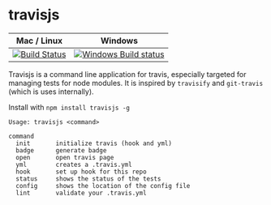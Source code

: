# travisjs

Mac / Linux | Windows
----------  | ---------
[![Build Status](https://travis-ci.org/finnp/node-travisjs.svg?branch=master)](https://travis-ci.org/finnp/node-travisjs) | [![Windows Build status](http://img.shields.io/appveyor/ci/finnp/node-travisjs.svg)](https://ci.appveyor.com/project/finnp/node-travisjs/branch/master)

Travisjs is a command line application for travis, especially targeted 
for managing tests for  node modules. It is inspired by `travisify` and `git-travis` 
(which is uses internally).

Install with `npm install travisjs -g`

```
Usage: travisjs <command>

command
  init       initialize travis (hook and yml)
  badge      generate badge
  open       open travis page
  yml        creates a .travis.yml
  hook       set up hook for this repo
  status     shows the status of the tests
  config     shows the location of the config file
  lint       validate your .travis.yml
```